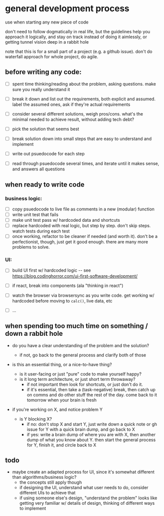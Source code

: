 # general development process

use when starting any new piece of code

don't need to follow dogmatically in real life,	but the guidelines help you approach it logically,
and stay on track instead of doing it aimlessly, or getting tunnel vision deep in a rabbit hole

note that this is for a small part of a project (e.g. a github issue). don't do waterfall approach for whole project, do agile.


## before writing any code:
- [ ] spent time thinking/reading about the problem, asking questions. make sure you really understand it
- [ ] break it down and list out the requirements, both explicit and assumed. label the assumed ones, ask if they're actual requirements

- [ ] consider several different solutions, weigh pros/cons. what's the minimal needed to achieve result, without adding tech debt?
- [ ] pick the solution that seems best

- [ ] break solution down into small steps that are easy to understand and implement
- [ ] write out psuedocode for each step
- [ ] read through psuedocode several times, and iterate until it makes sense, and answers all questions


## when ready to write code

### business logic:
- [ ] copy psuedocode to live file as comments in a new (modular) function
- [ ] write unit test that fails
- [ ] make unit test pass w/ hardcoded data and shortcuts
- [ ] replace hardcoded with real logic, but step by step. don't skip steps. watch tests during each test
- [ ] once working, refactor to be cleaner if needed (and worth it). don't be a perfectionist, though, just get it good enough. there are many more problems to solve.

### UI:
- [ ] build UI first w/ hardcoded logic -- see https://blog.codinghorror.com/ui-first-software-development/
- [ ] if react, break into components (ala "thinking in react")
- [ ] watch the browser via browsersync as you write code. get working w/ hardcoded before moving to `calc()`, live data, etc
- [ ] ...



## when spending too much time on something / down a rabbit hole

* do you have a clear understanding of the problem and the solution?
	* if not, go back to the general process and clarify both of those

* is this an essential thing, or a nice-to-have thing?
	* is it user-facing or just "pure" code to make yourself happy?
    * is it long term architecture, or just short term throwaway?
		* if not important then look for shortcuts, or just don't do it.
		* if it's essential, then take a (task-negative) break, then catch up on comms and do other stuff the rest of the day. come back to it tomorrow when your brain is fresh

* if you're working on X, and notice problem Y
	* is Y blocking X?
		* if no: don't stop X and start Y, just write down a quick note or gh issue for Y with a quick brain dump, and go back to X
		* if yes: write a brain dump of where you are with X, then another dump of what you know about Y. then start the general process for Y, finish it, and circle back to X


## todo

* maybe create an adapted process for UI, since it's somewhat different than algorithms/business logic?
	* the concepts still apply though
	* if designing the UI, understand what user needs to do, consider different UIs to achieve that
	* if using someone else's design, "understand the problem" looks like getting very familiar w/ details of design, thinking of different ways to implement
